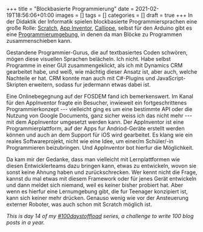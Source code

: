 +++
title = "Blockbasierte Programmierung"
date = 2021-02-19T18:56:06+01:00
images = []
tags = []
categories = []
draft = true
+++
In der Didaktik der Informatik spielen blockbasierte Programmiersprachen eine große Rolle: [Scratch](https://scratch.mit.edu/), [App Inventor](https://appinventor.mit.edu/), [Calliope](https://lab.open-roberta.org/), selbst für den Arduino gibt es eine [Programmierumgebung](http://www.arduinoblocks.com/web/project/editordemo), in denen da man Blöcke zu Programmen zusammenschieben kann.

Gestandene Programmier-Gurus, die auf textbasiertes Coden schwören, mögen diese visuellen Sprachen belächeln. Ich nicht. Habe selbst Programme in einer GUI zusammengeklickt, als ich mit Dynamics CRM gearbeitet habe, und weiß, wie mächtig dieser Ansatz ist, aber auch, welche Nachteile er hat. CRM konnte man auch mit C#-Plugins und JavaScript-Skripten erweitern, sodass fur jedermann etwas dabei ist.

Eine Onlinebegegnung auf der FOSDEM fand ich bemerkenswert. Im Kanal für den AppInventor fragte ein Besucher, inwieweit ein fortgeschrittenes Programmierkonzept --- vielleicht ging es um eine bestimmte API oder die Nutzung von Google Documents, ganz sicher weiss ich das nicht mehr  --- mit dem AppInventor umgesetzt werden kann. Der AppInventor ist eine Programmierplattform, auf der Apps fur Andriod-Geräte erstellt werden können und auch an dem Support für iOS wird gearbeitet. Es klang wie ein reales Softwareprojekt,  nicht wie eine Idee, um einer/m Schüler/-in Programmieren beizubringen. Und AppInventor bot hierfur die Möglichkeit.

Da kam mir der Gedanke, dass man vielleicht mit Lernplattformen wie diesen Entwicklerteams dazu bringen kann, etwas zu entwickeln, wovon sie sonst keine Ahnung haben und zurückschrecken. Wer kennt nicht die Frage, kannst du mal etwas mit diesem Framework oder für jenes Gerät entwickeln und dann meldet sich niemand, weil es keiner bisher probiert hat. Aber wenn es hierfur eine Lernumgebung gibt, die fur Teenager konzipiert ist, kann sich keiner mehr drücken. Genauso wenig wie vor der Ansteuerung externer Roboter, was auch schon mit Scratch möglich ist.

_This is day 14 of my [#100daystoffload](https://100daystooffload.com/) series, a challenge to write 100 blog posts in a year._